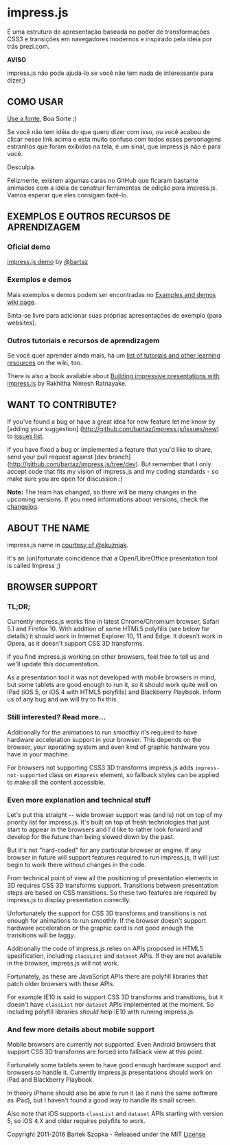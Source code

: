 impress.js
============

É uma estrutura de apresentação baseada no poder de transformações CSS3 e
transições em navegadores modernos e inspirado pela ideia por trás prezi.com.

**AVISO**

impress.js não pode ajudá-lo se você não tem nada de interessante para dizer;)


COMO USAR
---------------

[Use a fonte](http://github.com/bartaz/impress.js/blob/master/index.html), Boa Sorte ;)

Se você não tem idéia do que quero dizer com isso, ou você acabou de clicar nesse link acima e esta
muito confuso com todos esses personagens estranhos que foram exibidos na tela,
é um sinal, que impress.js não é para você.

Desculpa.

Felizmente, existem algumas caras no GitHub que ficaram bastante animados com a idéia de construir
ferramentas de edição para impress.js. Vamos esperar que eles consigam fazê-lo.



EXEMPLOS E OUTROS RECURSOS DE APRENDIZAGEM
---------------------------------------

### Oficial demo

[impress.js demo](http://impress.github.io/impress.js/) by [@bartaz](http://twitter.com/bartaz)

### Exemplos e demos

Mais exemplos e demos podem ser encontradas no [Examples and demos wiki page](http://github.com/bartaz/impress.js/wiki/Examples-and-demos).

Sinta-se livre para adicionar suas próprias apresentações de exemplo (para websites).

### Outros tutoriais e recursos de aprendizagem

Se você quer aprender ainda mais, há um [list of tutorials and other learning resources](https://github.com/bartaz/impress.js/wiki/impress.js-tutorials-and-other-learning-resources)
on the wiki, too.

There is also a book available about [Building impressive presentations with impress.js](http://www.packtpub.com/building-impressive-presentations-with-impressjs/book) by Rakhitha Nimesh Ratnayake.


WANT TO CONTRIBUTE?
---------------------

If you've found a bug or have a great idea for new feature let me know by [adding your suggestion]
(http://github.com/bartaz/impress.js/issues/new) to [issues list](https://github.com/bartaz/impress.js/issues).

If you have fixed a bug or implemented a feature that you'd like to share, send your pull request against [dev branch]
(http://github.com/bartaz/impress.js/tree/dev). But remember that I only accept code that fits my vision of impress.js
and my coding standards - so make sure you are open for discussion :)

**Note:** The team has changed, so there will be many changes in the upcoming versions.
If you need informations about versions, check the [changelog](CHANGELOG.md).


ABOUT THE NAME
----------------

impress.js name in [courtesy of @skuzniak](http://twitter.com/skuzniak/status/143627215165333504).

It's an (un)fortunate coincidence that a Open/LibreOffice presentation tool is called Impress ;)


BROWSER SUPPORT
-----------------

### TL;DR;

Currently impress.js works fine in latest Chrome/Chromium browser, Safari 5.1 and Firefox 10.
With addition of some HTML5 polyfills (see below for details) it should work in Internet Explorer 10, 11 and Edge.
It doesn't work in Opera, as it doesn't support CSS 3D transforms.

If you find impress.js working on other browsers, feel free to tell us and we'll update this documentation.

As a presentation tool it was not developed with mobile browsers in mind, but some tablets are good
enough to run it, so it should work quite well on iPad (iOS 5, or iOS 4 with HTML5 polyfills) and 
Blackberry Playbook. Inform us of any bug and we will try to fix this.

### Still interested? Read more...

Additionally for the animations to run smoothly it's required to have hardware
acceleration support in your browser. This depends on the browser, your operating
system and even kind of graphic hardware you have in your machine.

For browsers not supporting CSS3 3D transforms impress.js adds `impress-not-supported`
class on `#impress` element, so fallback styles can be applied to make all the content accessible.


### Even more explanation and technical stuff

Let's put this straight -- wide browser support was (and is) not on top of my priority list for
impress.js. It's built on top of fresh technologies that just start to appear in the browsers
and I'd like to rather look forward and develop for the future than being slowed down by the past.

But it's not "hard-coded" for any particular browser or engine. If any browser in future will
support features required to run impress.js, it will just begin to work there without changes in
the code.

From technical point of view all the positioning of presentation elements in 3D requires CSS 3D
transforms support. Transitions between presentation steps are based on CSS transitions.
So these two features are required by impress.js to display presentation correctly.

Unfortunately the support for CSS 3D transforms and transitions is not enough for animations to
run smoothly. If the browser doesn't support hardware acceleration or the graphic card is not 
good enough the transitions will be laggy.

Additionally the code of impress.js relies on APIs proposed in HTML5 specification, including
`classList` and `dataset` APIs. If they are not available in the browser, impress.js will not work.

Fortunately, as these are JavaScript APIs there are polyfill libraries that patch older browsers
with these APIs.

For example IE10 is said to support CSS 3D transforms and transitions, but it doesn't have `classList`
nor `dataset` APIs implemented at the moment. So including polyfill libraries *should* help IE10
with running impress.js.


### And few more details about mobile support

Mobile browsers are currently not supported. Even Android browsers that support CSS 3D transforms are
forced into fallback view at this point.

Fortunately some tablets seem to have good enough hardware support and browsers to handle it.
Currently impress.js presentations should work on iPad and Blackberry Playbook.

In theory iPhone should also be able to run it (as it runs the same software as iPad), but I haven't
found a good way to handle its small screen.

Also note that iOS supports `classList` and `dataset` APIs starting with version 5, so iOS 4.X and older
requires polyfills to work.

Copyright 2011-2016 Bartek Szopka - Released under the MIT [License](LICENSE)
